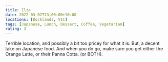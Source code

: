 ```yaml
---
title: Ilza
date: 2022-03-02T13:00:00+10:00
locations: [Docklands, VIC]
tags: [Japanese, Lunch, Dessert, Coffee, Vegetarian]
rating: 3
---
```


Terrible location, and possibly a bit too pricey for what it is. But, a decent take on Japanese food. And when you do go, make sure you get either the Orange Latte, or their Panna Cotta. (or BOTH).